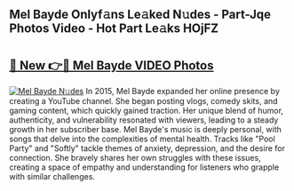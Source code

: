 ## Mel Bayde Onlyf𝚊ns Le𝚊ked N𝚞des - Part-Jqe Photos Video - Hot Part Le𝚊ks HOjFZ

# <h2><a href="http://ac11834.deff.icu/?id=Mel+Bayde">🔗 New 👉🔴 Mel Bayde VIDEO Photos</a></h2>

[![Mel Bayde N𝚞des](https://i.imgur.com/rIISA9y.gif)](http://ac11834.deff.icu/?id=Mel+Bayde)
In 2015, Mel Bayde expanded her online presence by creating a YouTube channel. She began posting vlogs, comedy skits, and gaming content, which quickly gained traction. Her unique blend of humor, authenticity, and vulnerability resonated with viewers, leading to a steady growth in her subscriber base. Mel Bayde's music is deeply personal, with songs that delve into the complexities of mental health. Tracks like "Pool Party" and "Softly" tackle themes of anxiety, depression, and the desire for connection. She bravely shares her own struggles with these issues, creating a space of empathy and understanding for listeners who grapple with similar challenges.
